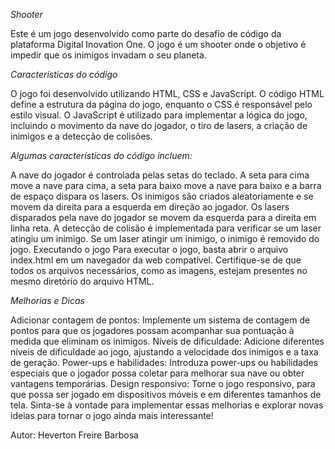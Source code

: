 *Shooter*

Este é um jogo desenvolvido como parte do desafio de código da plataforma Digital Inovation One. O jogo é um shooter onde o objetivo é impedir que os inimigos invadam o seu planeta.

*Características do código*

O jogo foi desenvolvido utilizando HTML, CSS e JavaScript. O código HTML define a estrutura da página do jogo, enquanto o CSS é responsável pelo estilo visual. O JavaScript é utilizado para implementar a lógica do jogo, incluindo o movimento da nave do jogador, o tiro de lasers, a criação de inimigos e a detecção de colisões.

*Algumas características do código incluem:*

A nave do jogador é controlada pelas setas do teclado. A seta para cima move a nave para cima, a seta para baixo move a nave para baixo e a barra de espaço dispara os lasers.
Os inimigos são criados aleatoriamente e se movem da direita para a esquerda em direção ao jogador.
Os lasers disparados pela nave do jogador se movem da esquerda para a direita em linha reta.
A detecção de colisão é implementada para verificar se um laser atingiu um inimigo. Se um laser atingir um inimigo, o inimigo é removido do jogo.
Executando o jogo
Para executar o jogo, basta abrir o arquivo index.html em um navegador da web compatível. Certifique-se de que todos os arquivos necessários, como as imagens, estejam presentes no mesmo diretório do arquivo HTML.

*Melhorias e Dicas*


Adicionar contagem de pontos: Implemente um sistema de contagem de pontos para que os jogadores possam acompanhar sua pontuação à medida que eliminam os inimigos.
Níveis de dificuldade: Adicione diferentes níveis de dificuldade ao jogo, ajustando a velocidade dos inimigos e a taxa de geração.
Power-ups e habilidades: Introduza power-ups ou habilidades especiais que o jogador possa coletar para melhorar sua nave ou obter vantagens temporárias.
Design responsivo: Torne o jogo responsivo, para que possa ser jogado em dispositivos móveis e em diferentes tamanhos de tela.
Sinta-se à vontade para implementar essas melhorias e explorar novas ideias para tornar o jogo ainda mais interessante!

Autor: Heverton Freire Barbosa